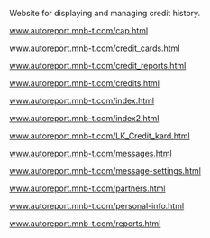 Website for displaying and managing credit history.

www.autoreport.mnb-t.com/cap.html

www.autoreport.mnb-t.com/credit_cards.html

www.autoreport.mnb-t.com/credit_reports.html

www.autoreport.mnb-t.com/credits.html

www.autoreport.mnb-t.com/index.html

www.autoreport.mnb-t.com/index2.html

www.autoreport.mnb-t.com/LK_Credit_kard.html

www.autoreport.mnb-t.com/messages.html

www.autoreport.mnb-t.com/message-settings.html

www.autoreport.mnb-t.com/partners.html

www.autoreport.mnb-t.com/personal-info.html

www.autoreport.mnb-t.com/reports.html
